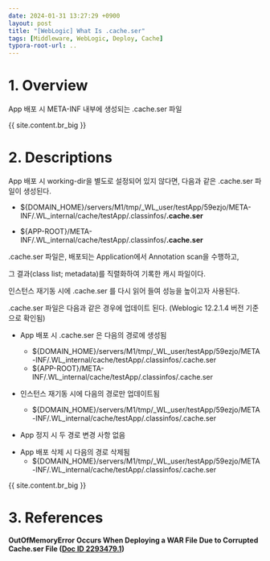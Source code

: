 ```yaml
---
date: 2024-01-31 13:27:29 +0900
layout: post
title: "[WebLogic] What Is .cache.ser"
tags: [Middleware, WebLogic, Deploy, Cache]
typora-root-url: ..
---
```


# 1. Overview
App 배포 시 META-INF 내부에 생성되는 .cache.ser 파일

{{ site.content.br_big }}

# 2. Descriptions
App 배포 시 working-dir을 별도로 설정되어 있지 않다면, 다음과 같은 .cache.ser 파일이 생성된다.

- ${DOMAIN_HOME}/servers/M1/tmp/_WL_user/testApp/59ezjo/META-INF/.WL_internal/cache/testApp/.classinfos/**.cache.ser**

 - ${APP-ROOT}/META-INF/.WL_internal/cache/testApp/.classinfos/**.cache.ser** 



.cache.ser 파일은, 배포되는 Application에서 Annotation scan을 수행하고,

그 결과(class list; metadata)를 직렬화하여 기록한 캐시 파일이다.

인스턴스 재기동 시에 .cache.ser 를 다시 읽어 들여 성능을 높이고자 사용된다.



.cache.ser 파일은 다음과 같은 경우에 업데이트 된다. (Weblogic 12.2.1.4 버전 기준으로 확인됨)

- App 배포 시 .cache.ser 은 다음의 경로에 생성됨
  - ${DOMAIN_HOME}/servers/M1/tmp/_WL_user/testApp/59ezjo/META-INF/.WL_internal/cache/testApp/.classinfos/.cache.ser
  - ${APP-ROOT}/META-INF/.WL_internal/cache/testApp/.classinfos/.cache.ser 



- 인스턴스 재기동 시에 다음의 경로만 업데이트됨
   - ${DOMAIN_HOME}/servers/M1/tmp/_WL_user/testApp/59ezjo/META-INF/.WL_internal/cache/testApp/.classinfos/.cache.ser



- App 정지 시 두 경로 변경 사항 없음



* App 배포 삭제 시 다음의 경로 삭제됨
   - ${DOMAIN_HOME}/servers/M1/tmp/_WL_user/testApp/59ezjo/META-INF/.WL_internal/cache/testApp/.classinfos/.cache.ser

{{ site.content.br_big }}

# 3. References

**OutOfMemoryError Occurs When Deploying a WAR File Due to Corrupted Cache.ser File ([Doc ID 2293479.1](https://mosemp.us.oracle.com/epmos/faces/ui/km/DocumentDisplay.jspx?id=2293479.1))**
